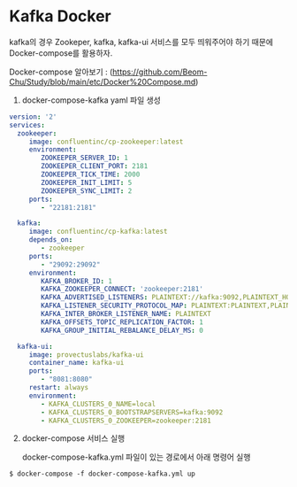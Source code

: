 # Kafka Docker

kafka의 경우 Zookeper, kafka, kafka-ui 서비스를 모두 띄워주어야 하기 때문에 Docker-compose를 활용하자.

Docker-compose 알아보기 : (https://github.com/Beom-Chu/Study/blob/main/etc/Docker%20Compose.md)

1. docker-compose-kafka yaml 파일 생성
 ```yaml
version: '2'
services:
   zookeeper:
      image: confluentinc/cp-zookeeper:latest
      environment:
         ZOOKEEPER_SERVER_ID: 1
         ZOOKEEPER_CLIENT_PORT: 2181
         ZOOKEEPER_TICK_TIME: 2000
         ZOOKEEPER_INIT_LIMIT: 5
         ZOOKEEPER_SYNC_LIMIT: 2
      ports:
         - "22181:2181"

   kafka:
      image: confluentinc/cp-kafka:latest
      depends_on:
         - zookeeper
      ports:
         - "29092:29092"
      environment:
         KAFKA_BROKER_ID: 1
         KAFKA_ZOOKEEPER_CONNECT: 'zookeeper:2181'
         KAFKA_ADVERTISED_LISTENERS: PLAINTEXT://kafka:9092,PLAINTEXT_HOST://localhost:29092
         KAFKA_LISTENER_SECURITY_PROTOCOL_MAP: PLAINTEXT:PLAINTEXT,PLAINTEXT_HOST:PLAINTEXT
         KAFKA_INTER_BROKER_LISTENER_NAME: PLAINTEXT
         KAFKA_OFFSETS_TOPIC_REPLICATION_FACTOR: 1
         KAFKA_GROUP_INITIAL_REBALANCE_DELAY_MS: 0

   kafka-ui:
      image: provectuslabs/kafka-ui
      container_name: kafka-ui
      ports:
         - "8081:8080"
      restart: always
      environment:
         - KAFKA_CLUSTERS_0_NAME=local
         - KAFKA_CLUSTERS_0_BOOTSTRAPSERVERS=kafka:9092
         - KAFKA_CLUSTERS_0_ZOOKEEPER=zookeeper:2181
```
2. docker-compose 서비스 실행

    docker-compose-kafka.yml 파일이 있는 경로에서 아래 명령어 실행
```shell
$ docker-compose -f docker-compose-kafka.yml up
```

